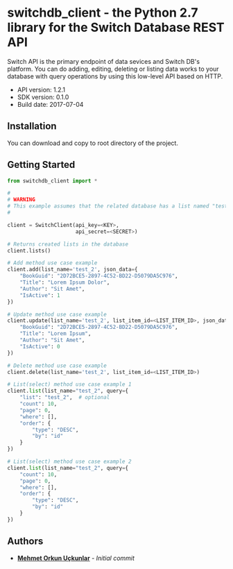 # switchdb_client - the Python 2.7 library for the Switch Database REST API

Switch API is the primary endpoint of data sevices and Switch DB's platform. You can do adding, editing, deleting or listing data works to your database with query operations by using this low-level API based on HTTP.

- API version: 1.2.1
- SDK version: 0.1.0
- Build date: 2017-07-04

## Installation
You can download and copy to root directory of the project.

<a name="getting-started"></a>
## Getting Started

```python
from switchdb_client import *

#
# WARNING
# This example assumes that the related database has a list named "test_2"
# 

client = SwitchClient(api_key=<KEY>,
                      api_secret=<SECRET>)

# Returns created lists in the database
client.lists()

# Add method use case example
client.add(list_name='test_2', json_data={
    "BookGuid": "2D72BCE5-2897-4C52-BD22-D5079DA5C976",
    "Title": "Lorem Ipsum Dolor",
    "Author": "Sit Amet",
    "IsActive": 1
})

# Update method use case example
client.update(list_name='test_2', list_item_id=<LIST_ITEM_ID>, json_data={
    "BookGuid": "2D72BCE5-2897-4C52-BD22-D5079DA5C976",
    "Title": "Lorem Ipsum",
    "Author": "Sit Amet",
    "IsActive": 0
})

# Delete method use case example
client.delete(list_name='test_2', list_item_id=<LIST_ITEM_ID>)

# List(select) method use case example 1
client.list(list_name="test_2", query={
    "list": "test_2",  # optional
    "count": 10,
    "page": 0,
    "where": [],
    "order": {
        "type": "DESC",
        "by": "id"
    }
})

# List(select) method use case example 2
client.list(list_name="test_2", query={
    "count": 10,
    "page": 0,
    "where": [],
    "order": {
        "type": "DESC",
        "by": "id"
    }
})
```

 ## Authors

* **[Mehmet Orkun Uçkunlar](https://github.com/morkun)** - *Initial commit*
